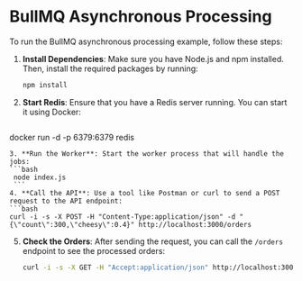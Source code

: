 # BullMQ Asynchronous Processing

To run the BullMQ asynchronous processing example, follow these steps:

1. **Install Dependencies**: Make sure you have Node.js and npm installed. Then, install the required packages by running:
   ```bash
   npm install
   ```
2. **Start Redis**: Ensure that you have a Redis server running. You can start it using Docker:
   ```bash
docker run -d -p 6379:6379 redis
   ```
3. **Run the Worker**: Start the worker process that will handle the jobs:
   ```bash
    node index.js
    ```
4. **Call the API**: Use a tool like Postman or curl to send a POST request to the API endpoint:
   ```bash
   curl -i -s -X POST -H "Content-Type:application/json" -d "{\"count\":300,\"cheesy\":0.4}" http://localhost:3000/orders
   ```

5. **Check the Orders**: After sending the request, you can call the `/orders` endpoint to see the processed orders:
   ```bash
   curl -i -s -X GET -H "Accept:application/json" http://localhost:3000/orders
   ```
